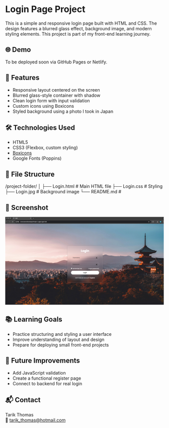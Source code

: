 # Login Page Project

This is a simple and responsive login page built with HTML and CSS. The design features a blurred glass effect, background image, and modern styling elements. This project is part of my front-end learning journey.

## 🌐 Demo

To be deployed soon via GitHub Pages or Netlify.

## 🚀 Features

- Responsive layout centered on the screen
- Blurred glass-style container with shadow
- Clean login form with input validation
- Custom icons using Boxicons
- Styled background using a photo I took in Japan

## 🛠️ Technologies Used

- HTML5
- CSS3 (Flexbox, custom styling)
- [Boxicons](https://boxicons.com/)
- Google Fonts (Poppins)

## 📁 File Structure

/project-folder/ │ ├── Login.html # Main HTML file ├── Login.css # Styling ├── Login.jpg # Background image └── README.md #

## 📸 Screenshot

![Login Page Screenshot](login-preview.png)

## 📚 Learning Goals

- Practice structuring and styling a user interface
- Improve understanding of layout and design
- Prepare for deploying small front-end projects

## 🚧 Future Improvements

- Add JavaScript validation
- Create a functional register page
- Connect to backend for real login

## 📬 Contact

Tarik Thomas  
📧 tarik_thomas@hotmail.com
